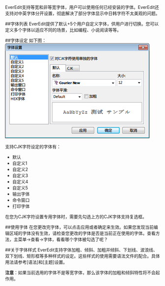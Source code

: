 EverEdit支持等宽和非等宽字体，用户可以使用任何已经安装的字体。EverEdit还支持对中英字体分开设置，彻底解决了部分字体显示中日韩字符不太美观的问题。

##字体列表
EverEdit提供了默认+5个用户自定义字体，供用户进行切换。您可以定义多个字体以适应不同的场景，比如编程、小说阅读等等。

##字体设定
如下图：
![config_font](./image/config_font.png)

支持CJK字符设定的字体有：

* 默认
* 自定义1
* 自定义2
* 自定义3
* 自定义4
* 自定义5
* 输出字体
* 命令窗口
* 打印字体

在您为CJK字符设置专用字体时，需要先勾选上方的CJK字体支持复选框。

##使用字体
在您更改完字体，可以点击应用或者确定来生效。如果您发现当前编辑区域的字体没有生效，请检查您更改的字体是否是当前正在使用的字体。查看方法，主菜单→查看→字体，看看哪个字体被勾选了呢？

##关于字体样式
EverEdit支持字体加粗、倾斜、加粗并倾斜、下划线、波浪线、双下划线、矩形框等多种样式的设定。这些样式的使用需要语法文件的配合。具体用法请参考[语法]和[主题]设置。

**注意**：如果当前选用的字体不是等宽字体，那么该字体的加粗和倾斜特性将不会起作用。

